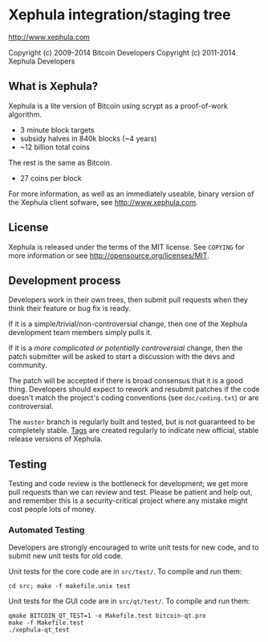 Xephula integration/staging tree
================================

http://www.xephula.com

Copyright (c) 2009-2014 Bitcoin Developers
Copyright (c) 2011-2014 Xephula Developers

What is Xephula?
----------------

Xephula is a lite version of Bitcoin using scrypt as a proof-of-work algorithm.
 - 3 minute block targets
 - subsidy halves in 840k blocks (~4 years)
 - ~12 billion total coins

The rest is the same as Bitcoin.
 - 27 coins per block

For more information, as well as an immediately useable, binary version of
the Xephula client sofware, see http://www.xephula.com.

License
-------

Xephula is released under the terms of the MIT license. See `COPYING` for more
information or see http://opensource.org/licenses/MIT.

Development process
-------------------

Developers work in their own trees, then submit pull requests when they think
their feature or bug fix is ready.

If it is a simple/trivial/non-controversial change, then one of the Xephula
development team members simply pulls it.

If it is a *more complicated or potentially controversial* change, then the patch
submitter will be asked to start a discussion with the devs and community.

The patch will be accepted if there is broad consensus that it is a good thing.
Developers should expect to rework and resubmit patches if the code doesn't
match the project's coding conventions (see `doc/coding.txt`) or are
controversial.

The `master` branch is regularly built and tested, but is not guaranteed to be
completely stable. [Tags](https://github.com/xephula/xephula/tags) are created
regularly to indicate new official, stable release versions of Xephula.

Testing
-------

Testing and code review is the bottleneck for development; we get more pull
requests than we can review and test. Please be patient and help out, and
remember this is a security-critical project where any mistake might cost people
lots of money.

### Automated Testing

Developers are strongly encouraged to write unit tests for new code, and to
submit new unit tests for old code.

Unit tests for the core code are in `src/test/`. To compile and run them:

    cd src; make -f makefile.unix test

Unit tests for the GUI code are in `src/qt/test/`. To compile and run them:

    qmake BITCOIN_QT_TEST=1 -o Makefile.test bitcoin-qt.pro
    make -f Makefile.test
    ./xephula-qt_test

